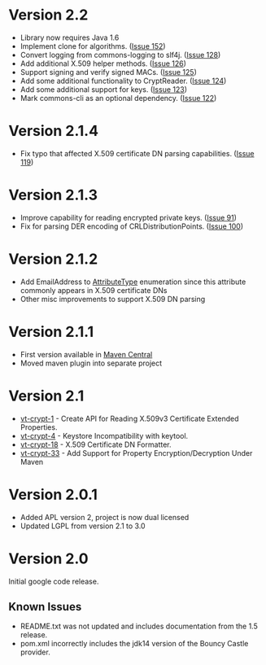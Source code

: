 

# Version 2.2 #
  * Library now requires Java 1.6
  * Implement clone for algorithms. ([Issue 152](http://code.google.com/p/vt-middleware/issues/detail?id=152))
  * Convert logging from commons-logging to slf4j. ([Issue 128](http://code.google.com/p/vt-middleware/issues/detail?id=128))
  * Add additional X.509 helper methods. ([Issue 126](http://code.google.com/p/vt-middleware/issues/detail?id=126))
  * Support signing and verify signed MACs. ([Issue 125](http://code.google.com/p/vt-middleware/issues/detail?id=125))
  * Add some additional functionality to CryptReader. ([Issue 124](http://code.google.com/p/vt-middleware/issues/detail?id=124))
  * Add some additional support for keys. ([Issue 123](http://code.google.com/p/vt-middleware/issues/detail?id=123))
  * Mark commons-cli as an optional dependency. ([Issue 122](http://code.google.com/p/vt-middleware/issues/detail?id=122))

# Version 2.1.4 #
  * Fix typo that affected X.509 certificate DN parsing capabilities. ([Issue 119](http://code.google.com/p/vt-middleware/issues/detail?id=119))
# Version 2.1.3 #
  * Improve capability for reading encrypted private keys. ([Issue 91](http://code.google.com/p/vt-middleware/issues/detail?id=91&can=1&q=vt-crypt))
  * Fix for parsing DER encoding of CRLDistributionPoints. ([Issue 100](http://code.google.com/p/vt-middleware/issues/detail?id=100&can=1&q=vt-crypt))
# Version 2.1.2 #
  * Add EmailAddress to [AttributeType](http://vt-middleware.googlecode.com/svn/vt-crypt/javadoc/vt-crypt-2.1.2/edu/vt/middleware/crypt/x509/types/AttributeType.html) enumeration since this attribute commonly appears in X.509 certificate DNs
  * Other misc improvements to support X.509 DN parsing

# Version 2.1.1 #
  * First version available in [Maven Central](http://repo1.maven.org/maven2/edu/vt/middleware/vt-crypt/)
  * Moved maven plugin into separate project
# Version 2.1 #
  * [vt-crypt-1](http://code.google.com/p/vt-middleware/issues/detail?id=1) - Create API for Reading X.509v3 Certificate Extended Properties.
  * [vt-crypt-4](http://code.google.com/p/vt-middleware/issues/detail?id=4) - Keystore Incompatibility with keytool.
  * [vt-crypt-18](http://code.google.com/p/vt-middleware/issues/detail?id=18) - X.509 Certificate DN Formatter.
  * [vt-crypt-33](http://code.google.com/p/vt-middleware/issues/detail?id=33) - Add Support for Property Encryption/Decryption Under Maven

# Version 2.0.1 #
  * Added APL version 2, project is now dual licensed
  * Updated LGPL from version 2.1 to 3.0

# Version 2.0 #
Initial google code release.

## Known Issues ##
  * README.txt was not updated and includes documentation from the 1.5 release.
  * pom.xml incorrectly includes the jdk14 version of the Bouncy Castle provider.